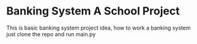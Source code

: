 # Banking System A School Project
This is basic banking system project idea, how to work a banking system \
just clone the repo and run main.py
